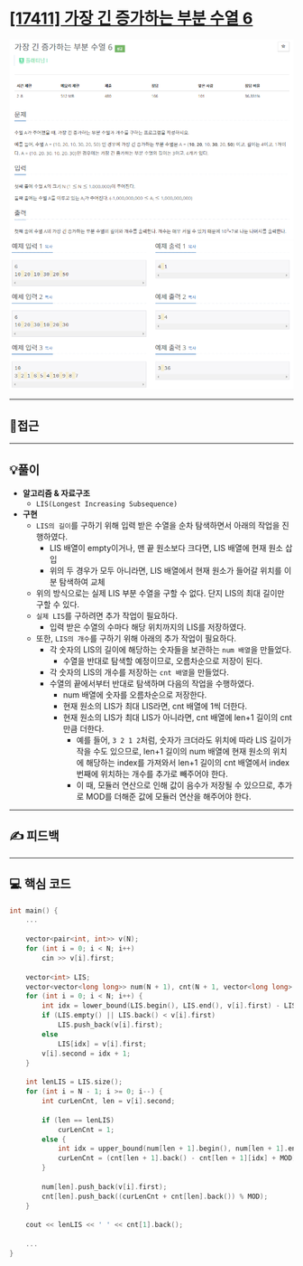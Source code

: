 # [[17411] 가장 긴 증가하는 부분 수열 6](https://www.acmicpc.net/problem/17411)

![](imgs/1.PNG)
![](imgs/2.PNG)
___
## 🤔접근
___
## 💡풀이
- <B>알고리즘 & 자료구조</B>
	- `LIS(Longest Increasing Subsequence)`
- <b>구현</b>
	- `LIS의 길이`를 구하기 위해 입력 받은 수열을 순차 탐색하면서 아래의 작업을 진행하였다.
		- LIS 배열이 empty이거나, 맨 끝 원소보다 크다면, LIS 배열에 현재 원소 삽입
		- 위의 두 경우가 모두 아니라면, LIS 배열에서 현재 원소가 들어갈 위치를 이분 탐색하여 교체
	- 위의 방식으로는 실제 LIS 부분 수열을 구할 수 없다. 단지 LIS의 최대 길이만 구할 수 있다.
	- `실제 LIS`를 구하려면 추가 작업이 필요하다.
		- 입력 받은 수열의 수마다 해당 위치까지의 LIS를 저장하였다.
	- 또한, `LIS의 개수`를 구하기 위해 아래의 추가 작업이 필요하다.
		- 각 숫자의 LIS의 길이에 해당하는 숫자들을 보관하는 `num 배열`을 만들었다.
			- 수열을 반대로 탐색할 예정이므로, 오름차순으로 저장이 된다.
		- 각 숫자의 LIS의 개수를 저장하는 `cnt 배열`을 만들었다.
		- 수열의 끝에서부터 반대로 탐색하며 다음의 작업을 수행하였다.
			- num 배열에 숫자를 오름차순으로 저장한다.
			- 현재 원소의 LIS가 최대 LIS라면, cnt 배열에 1씩 더한다.
			- 현재 원소의 LIS가 최대 LIS가 아니라면, cnt 배열에 len+1 길이의 cnt 만큼 더한다.
				- 예를 들어, `3 2 1 2`처럼, 숫자가 크더라도 위치에 따라 LIS 길이가 작을 수도 있으므로, len+1 길이의 num 배열에 현재 원소의 위치에 해당하는 index를 가져와서 len+1 길이의 cnt 배열에서 index 번째에 위치하는 개수를 추가로 빼주어야 한다.
				- 이 때, 모듈러 연산으로 인해 값이 음수가 저장될 수 있으므로, 추가로 MOD를 더해준 값에 모듈러 연산을 해주어야 한다.
		

___
## ✍ 피드백
___
## 💻 핵심 코드
```c++
int main() {
	...

	vector<pair<int, int>> v(N);
	for (int i = 0; i < N; i++)
		cin >> v[i].first;

	vector<int> LIS;
	vector<vector<long long>> num(N + 1), cnt(N + 1, vector<long long>(1, 0));
	for (int i = 0; i < N; i++) {
		int idx = lower_bound(LIS.begin(), LIS.end(), v[i].first) - LIS.begin();
		if (LIS.empty() || LIS.back() < v[i].first) 
			LIS.push_back(v[i].first);
		else 
			LIS[idx] = v[i].first;
		v[i].second = idx + 1;
	}

	int lenLIS = LIS.size();
	for (int i = N - 1; i >= 0; i--) {
		int curLenCnt, len = v[i].second;

		if (len == lenLIS)
			curLenCnt = 1;
		else {
			int idx = upper_bound(num[len + 1].begin(), num[len + 1].end(), v[i].first) - num[len + 1].begin();
			curLenCnt = (cnt[len + 1].back() - cnt[len + 1][idx] + MOD) % MOD;
		}

		num[len].push_back(v[i].first);
		cnt[len].push_back((curLenCnt + cnt[len].back()) % MOD);
	}

	cout << lenLIS << ' ' << cnt[1].back();

	...
}
```